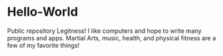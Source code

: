 # Hello-World
Public repository
Legitness!
  I like computers and hope to write many programs and apps.  Martial Arts, music, health, and physical fitness are a few of my favorite things!  
  
